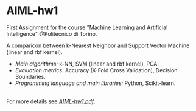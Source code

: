 # AIML-hw1

First Assignment for the course "Machine Learning and Artificial Intelligence" @Politecnico di Torino.

A comparicon between k-Nearest Neighbor and Support Vector Machine (linear and rbf kernel).

* *Main algorithms:* k-NN, SVM (linear and rbf kernel), PCA.
* *Evaluation metrics:* Accuracy (K-Fold Cross Validation), Decision Boundaries.
* *Programming language and main libraries:* Python, Scikit-learn.

<br>For more details see [*AIML-hw1.pdf*](AIML-hw1.pdf).
